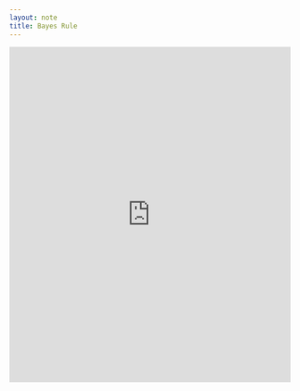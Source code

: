 ```yaml
---
layout: note 
title: Bayes Rule
---
```


<object data="https://kodiak.beardom.xyz/f/probability/BayesRule.pdf" type="application/pdf" width="100%" height="600">
<iframe src="https://kodiak.beardom.xyz/f/BayesRule.pdf" width="100%" height="600" style="border: none;">
This browser does not support PDFs. Please download the PDF to view it: 
<a href="https://kodiak.beardom.xyz/f/BayesRule.pdf">Download PDF</a>
</iframe>
</object>
